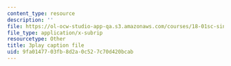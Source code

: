```yaml
---
content_type: resource
description: ''
file: https://ol-ocw-studio-app-qa.s3.amazonaws.com/courses/18-01sc-single-variable-calculus-fall-2010/9fa0147703fb8d2a0c527c70d420bcab_ShGBRUx2ub8.srt
file_type: application/x-subrip
resourcetype: Other
title: 3play caption file
uid: 9fa01477-03fb-8d2a-0c52-7c70d420bcab
---
```


